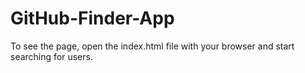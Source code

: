 # GitHub-Finder-App

To see the page, open the index.html file with your browser and start searching for users.

